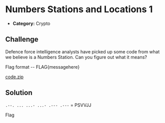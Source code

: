 # Numbers Stations and Locations 1

- **Category:** Crypto

## Challenge

Defence force intelligence analysts have picked up some code from what we believe is a Numbers Station. Can you figure out what it means?

Flag format -- FLAG{messagehere}

[code.zip](./code.jpg)


## Solution

`.--. ... ...- ...- .--- .---` = PSVVJJ


Flag
```

```
